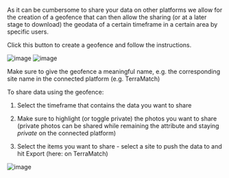 As it can be cumbersome to share your data on other platforms we allow for the creation of a geofence that can then allow the sharing (or at a later stage to download) the geodata of a certain timeframe in a certain area by specific users.

Click this button to create a geofence and follow the instructions.

![image](https://github.com/Wells-for-Zoe/book/assets/97762115/9a3f1a6e-43bb-4943-9a7c-4a14a3bef954)
![image](https://github.com/Wells-for-Zoe/book/assets/97762115/b7458013-be34-45ea-90ca-7f85473df051)

Make sure to give the geofence a meaningful name, e.g. the corresponding site name in the connected platform (e.g. TerraMatch)

To share data using the geofence:

1. Select the timeframe that contains the data you want to share
   
3. Make sure to highlight (or toggle private) the photos you want to share (private photos can be shared while remaining the attribute and staying _private_ on the connected platform)
   
5. Select the items you want to share - select a site to push the data to and hit Export (here: on TerraMatch)

![image](https://github.com/Wells-for-Zoe/book/assets/97762115/38e8d7c0-0f5c-40fa-b317-6b509d820884)
